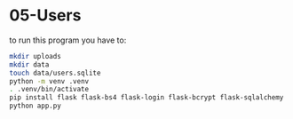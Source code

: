 # 05-Users

to run this program you have to: 
```sh
mkdir uploads
mkdir data
touch data/users.sqlite
python -m venv .venv
. .venv/bin/activate
pip install flask flask-bs4 flask-login flask-bcrypt flask-sqlalchemy
python app.py
```
